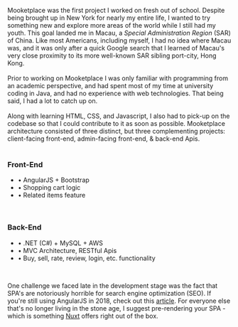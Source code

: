 Mooketplace was the first project I worked on fresh out of school. Despite being brought up in New York for nearly my entire life, I wanted to try something new and explore more areas of the world while I still had my youth. This goal landed me in Macau, a <i>Special Administration Region</i> (SAR) of China. Like most Americans, including myself, I had no idea where Macau was, and it was only after a quick Google search that I learned of Macau's very close proximity to its more well-known SAR sibling port-city, Hong Kong.
<br /><br />
Prior to working on Mooketplace I was only familiar with programming from an academic perspective, and had spent most of my time at university coding in Java, and had no experience with web technologies. That being said, I had a lot to catch up on.
<br /><br />
Along with learning HTML, CSS, and Javascript, I also had to pick-up on the codebase so that I could contribute to it as soon as possible. Mooketplace architecture consisted of three distinct, but three complementing projects: client-facing front-end, admin-facing front-end, & back-end Apis.
<br /><br />

### Front-End

- • AngularJS + Bootstrap
- • Shopping cart logic
- • Related items feature

<br />

### Back-End

- • .NET (C#) + MySQL + AWS
- • MVC Architecture, RESTful Apis
- • Buy, sell, rate, review, login, etc. functionality

<br />

One challenge we faced late in the development stage was the fact that SPA's are notoriously horrible for search engine optimization (SEO).
If you're still using AngularJS in 2018, check out this [article](https://moz.com/blog/optimizing-angularjs-single-page-applications-googlebot-crawlers).
For everyone else that's no longer living in the stone age, I suggest pre-rendering your SPA - which is something [Nuxt](https://nuxtjs.org/api/configuration-generate/) offers right out of the box.
